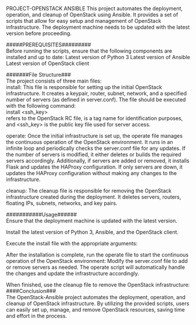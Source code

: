 PROJECT-OPENSTACK ANSIBLE
This project automates the deployment, operation, and cleanup of OpenStack using Ansible. It provides a set of scripts that allow for easy setup and management of OpenStack infrastructure.
The deployment machine needs to be updated with the latest version before proceeding.

#####PREREQUISITES######### \
Before running the scripts, ensure that the following components are installed and up to date:
Latest version of Python 3 
Latest version of Ansible 
Latest version of OpenStack client 


#######File Structure### \
The project consists of three main files:\
install: This file is responsible for setting up the initial OpenStack infrastructure. It creates a keypair, router, subnet, network, and a specified number of servers (as defined in server.conf). The file should be executed with the following command:\
install <openrc> <tag> <ssh_key> \
<openrc> refers to the OpenStack RC file, <tag> is a tag name for identification purposes, and <ssh_key> is the public key file used for server access.

operate: Once the initial infrastructure is set up, the operate file manages the continuous operation of the OpenStack environment. It runs in an infinite loop and periodically checks the server.conf file for any updates. If the number of servers is modified, it either deletes or builds the required servers accordingly. Additionally, if servers are added or removed, it installs Flask and updates the HAProxy configuration. If only servers are down, it updates the HAProxy configuration without making any changes to the infrastructure.

cleanup: The cleanup file is responsible for removing the OpenStack infrastructure created during the deployment. It deletes servers, routers, floating IPs, subnets, networks, and key pairs.


###########Usage###### \
Ensure that the deployment machine is updated with the latest version.

Install the latest version of Python 3, Ansible, and the OpenStack client.

Execute the install file with the appropriate arguments:

After the installation is complete, run the operate file to start the continuous operation of the OpenStack environment:
Modify the server.conf file to add or remove servers as needed. The operate script will automatically handle the changes and update the infrastructure accordingly.

When finished, use the cleanup file to remove the OpenStack infrastructure:
####Conclusion### \
The OpenStack-Ansible project automates the deployment, operation, and cleanup of OpenStack infrastructure. By utilizing the provided scripts, users can easily set up, manage, and remove OpenStack resources, saving time and effort in the process.
